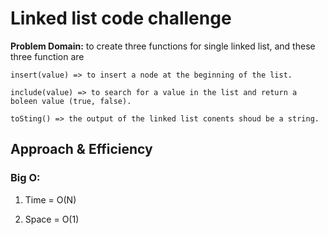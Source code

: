 # Linked list code challenge

**Problem Domain:** to create three functions for single linked list, and these three function are

    insert(value) => to insert a node at the beginning of the list.

    include(value) => to search for a value in the list and return a boleen value (true, false).

    toSting() => the output of the linked list conents shoud be a string.

## Approach & Efficiency

### Big O:

1. Time = O(N)

2. Space = O(1)
